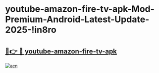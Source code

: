 # youtube-amazon-fire-tv-apk-Mod-Premium-Android-Latest-Update-2025-!in8ro

# <h2><a href="https://m3ucch.esa.edu.pl?title=youtube-amazon-fire-tv-apk&ref=in8ro">🔗👉 🔴 youtube-amazon-fire-tv-apk</a></h2>

[![acn](https://github.com/user-attachments/assets/0f9c940e-d8b0-45ae-aac7-cd30a18b3e1c)](https://m3ucch.esa.edu.pl?title=youtube-amazon-fire-tv-apk&ref=in8ro)

